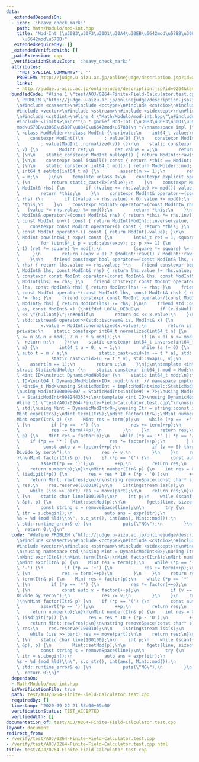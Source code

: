 ```yaml
---
data:
  _extendedDependsOn:
  - icon: ':heavy_check_mark:'
    path: Math/Modulo/mod-int.hpp
    title: "Mod-Int (\u30B3\u30F3\u30D1\u30A4\u30EB\u6642mod\u578B\u3068\u5B9F\u884C\
      \u6642mod\u578B)"
  _extendedRequiredBy: []
  _extendedVerifiedWith: []
  _pathExtension: cpp
  _verificationStatusIcon: ':heavy_check_mark:'
  attributes:
    '*NOT_SPECIAL_COMMENTS*': ''
    PROBLEM: http://judge.u-aizu.ac.jp/onlinejudge/description.jsp?id=0264&lang=ja#
    links:
    - http://judge.u-aizu.ac.jp/onlinejudge/description.jsp?id=0264&lang=ja#
  bundledCode: "#line 1 \"test/AOJ/0264-Finite-Field-Calculator.test.cpp\"\n#define\
    \ PROBLEM \"http://judge.u-aizu.ac.jp/onlinejudge/description.jsp?id=0264&lang=ja#\"\
    \n#include <cassert>\n#include <cctype>\n#include <cstdio>\n#include <string>\n\
    #include <vector>\n#include <sstream>\n#include <stdexcept>\n\n#line 2 \"Math/Modulo/mod-int.hpp\"\
    \n#include <cstdint>\n#line 4 \"Math/Modulo/mod-int.hpp\"\n#include <iostream>\n\
    #include <limits>\n\n/**\n * @brief Mod-Int (\u30B3\u30F3\u30D1\u30A4\u30EB\u6642\
    mod\u578B\u3068\u5B9F\u884C\u6642mod\u578B)\n */\nnamespace impl {\n\ntemplate\
    \ <class ModHolder>\nclass ModInt {\nprivate:\n    int64_t value;\n\npublic:\n\
    \    constexpr ModInt()\n        : value(0) {}\n    constexpr ModInt(int64_t v)\n\
    \        : value(ModInt::normalized(v)) {}\n\n    static constexpr ModInt raw(int64_t\
    \ v) {\n        ModInt ret;\n        ret.value = v;\n        return ret;\n   \
    \ }\n\n    static constexpr ModInt nullopt() { return ModInt::raw(std::numeric_limits<int64_t>::min());\
    \ }\n\n    constexpr bool isNull() const { return *this == ModInt::nullopt();\
    \ }\n\n    static constexpr int64_t mod() { return ModHolder::mod; }\n\n    static\
    \ int64_t setMod(int64_t m) {\n        assert(m >= 1);\n        return ModHolder::mod\
    \ = m;\n    }\n\n    template <class T>\n    constexpr explicit operator T() const\
    \ {\n        return static_cast<T>(value);\n    }\n    constexpr ModInt& operator+=(const\
    \ ModInt& rhs) {\n        if ((value += rhs.value) >= mod()) value -= mod();\n\
    \        return *this;\n    }\n    constexpr ModInt& operator-=(const ModInt&\
    \ rhs) {\n        if ((value -= rhs.value) < 0) value += mod();\n        return\
    \ *this;\n    }\n    constexpr ModInt& operator*=(const ModInt& rhs) {\n     \
    \   (value *= rhs.value) %= mod();\n        return *this;\n    }\n    constexpr\
    \ ModInt& operator/=(const ModInt& rhs) { return *this *= rhs.inv(); }\n    constexpr\
    \ const ModInt inv() const { return ModInt(ModInt::inverse(value, mod())); }\n\
    \    constexpr const ModInt operator+() const { return *this; }\n    constexpr\
    \ const ModInt operator-() const { return ModInt(-value); }\n\n    constexpr const\
    \ ModInt pow(int64_t expv) const {\n        int64_t ret = 1, square = value;\n\
    \        for (uint64_t p = std::abs(expv); p; p >>= 1) {\n            if (p &\
    \ 1) (ret *= square) %= mod();\n            (square *= square) %= mod();\n   \
    \     }\n        return (expv < 0) ? (ModInt::raw(1) / ModInt::raw(ret)) : ModInt::raw(ret);\n\
    \    }\n\n    friend constexpr bool operator==(const ModInt& lhs, const ModInt&\
    \ rhs) { return lhs.value == rhs.value; }\n    friend constexpr bool operator!=(const\
    \ ModInt& lhs, const ModInt& rhs) { return lhs.value != rhs.value; }\n    friend\
    \ constexpr const ModInt operator+(const ModInt& lhs, const ModInt& rhs) { return\
    \ ModInt(lhs) += rhs; }\n    friend constexpr const ModInt operator-(const ModInt&\
    \ lhs, const ModInt& rhs) { return ModInt(lhs) -= rhs; }\n    friend constexpr\
    \ const ModInt operator*(const ModInt& lhs, const ModInt& rhs) { return ModInt(lhs)\
    \ *= rhs; }\n    friend constexpr const ModInt operator/(const ModInt& lhs, const\
    \ ModInt& rhs) { return ModInt(lhs) /= rhs; }\n\n    friend std::ostream& operator<<(std::ostream&\
    \ os, const ModInt& x) {\n#ifdef LOCAL_DEBUG\n        if (x.isNull()) return os\
    \ << \"{nullopt}\";\n#endif\n        return os << x.value;\n    }\n\n    friend\
    \ std::istream& operator>>(std::istream& is, ModInt& x) {\n        is >> x.value;\n\
    \        x.value = ModInt::normalized(x.value);\n        return is;\n    }\n\n\
    private:\n    static constexpr int64_t normalized(int64_t n) {\n        n = (-mod()\
    \ <= n && n < mod() ? n : n % mod());\n        if (n < 0) n += mod();\n      \
    \  return n;\n    }\n\n    static constexpr int64_t inverse(int64_t a, int64_t\
    \ m) {\n        int64_t u = 0, v = 1;\n        while (a != 0) {\n            const\
    \ auto t = m / a;\n            static_cast<void>(m -= t * a), std::swap(m, a);\n\
    \            static_cast<void>(u -= t * v), std::swap(u, v);\n        }\n    \
    \    assert(m == 1);\n        return u;\n    }\n};\n\ntemplate <int64_t Mod>\n\
    struct StaticModHolder {\n    static constexpr int64_t mod = Mod;\n};\n\ntemplate\
    \ <int ID>\nstruct DynamicModHolder {\n    static int64_t mod;\n};\ntemplate <int\
    \ ID>\nint64_t DynamicModHolder<ID>::mod;\n\n}  // namespace impl\n\ntemplate\
    \ <int64_t Mod>\nusing StaticModInt = impl::ModInt<impl::StaticModHolder<Mod>>;\n\
    \nusing ModInt1000000007 = StaticModInt<int(1e9) + 7>;\nusing ModInt998244353\
    \ = StaticModInt<998244353>;\n\ntemplate <int ID>\nusing DynamicModInt = impl::ModInt<impl::DynamicModHolder<ID>>;\n\
    #line 11 \"test/AOJ/0264-Finite-Field-Calculator.test.cpp\"\n\nusing namespace\
    \ std;\nusing Mint = DynamicModInt<0>;\nusing Itr = string::const_iterator;\n\n\
    Mint expr(Itr&);\nMint term(Itr&);\nMint factor(Itr&);\nMint number(Itr&);\n\n\
    Mint expr(Itr& p) {\n    Mint res = term(p);\n    while (*p == '+' || *p == '-')\
    \ {\n        if (*p == '+') {\n            res += term(++p);\n        } else {\n\
    \            res -= term(++p);\n        }\n    }\n    return res;\n}\n\nMint term(Itr&\
    \ p) {\n    Mint res = factor(p);\n    while (*p == '*' || *p == '/') {\n    \
    \    if (*p == '*') {\n            res *= factor(++p);\n        } else {\n   \
    \         const auto v = factor(++p);\n            if (v == 0) throw std::runtime_error(\"\
    Divide by zero\");\n            res /= v;\n        }\n    }\n    return res;\n\
    }\n\nMint factor(Itr& p) {\n    if (*p == '(') {\n        const auto res = expr(++p);\n\
    \        assert(*p == ')');\n        ++p;\n        return res;\n    }\n    assert(isdigit(*p));\n\
    \    return number(p);\n}\n\nMint number(Itr& p) {\n    int res = 0;\n    while\
    \ (isdigit(*p)) {\n        res = res * 10 + (*p - '0');\n        ++p;\n    }\n\
    \    return Mint::raw(res);\n}\n\nstring removeSpace(const char* s) {\n    string\
    \ res;\n    res.reserve(100010);\n\n    istringstream iss(s);\n    string part;\n\
    \    while (iss >> part) res += move(part);\n\n    return res;\n}\n\nint main()\
    \ {\n    static char line[100100];\n\n    int p;\n    while (scanf(\" %d :\",\
    \ &p), p) {\n        Mint::setMod(p);\n\n        fgets(line, sizeof(line), stdin);\n\
    \        const string s = removeSpace(line);\n\n        try {\n            Itr\
    \ itr = s.cbegin();\n            auto ans = expr(itr);\n            printf(\"\
    %s = %d (mod %ld)\\n\", s.c_str(), int(ans), Mint::mod());\n        } catch (const\
    \ std::runtime_error& e) {\n            puts(\"NG\");\n        }\n    }\n\n  \
    \  return 0;\n}\n"
  code: "#define PROBLEM \"http://judge.u-aizu.ac.jp/onlinejudge/description.jsp?id=0264&lang=ja#\"\
    \n#include <cassert>\n#include <cctype>\n#include <cstdio>\n#include <string>\n\
    #include <vector>\n#include <sstream>\n#include <stdexcept>\n\n#include \"../../Math/Modulo/mod-int.hpp\"\
    \n\nusing namespace std;\nusing Mint = DynamicModInt<0>;\nusing Itr = string::const_iterator;\n\
    \nMint expr(Itr&);\nMint term(Itr&);\nMint factor(Itr&);\nMint number(Itr&);\n\
    \nMint expr(Itr& p) {\n    Mint res = term(p);\n    while (*p == '+' || *p ==\
    \ '-') {\n        if (*p == '+') {\n            res += term(++p);\n        } else\
    \ {\n            res -= term(++p);\n        }\n    }\n    return res;\n}\n\nMint\
    \ term(Itr& p) {\n    Mint res = factor(p);\n    while (*p == '*' || *p == '/')\
    \ {\n        if (*p == '*') {\n            res *= factor(++p);\n        } else\
    \ {\n            const auto v = factor(++p);\n            if (v == 0) throw std::runtime_error(\"\
    Divide by zero\");\n            res /= v;\n        }\n    }\n    return res;\n\
    }\n\nMint factor(Itr& p) {\n    if (*p == '(') {\n        const auto res = expr(++p);\n\
    \        assert(*p == ')');\n        ++p;\n        return res;\n    }\n    assert(isdigit(*p));\n\
    \    return number(p);\n}\n\nMint number(Itr& p) {\n    int res = 0;\n    while\
    \ (isdigit(*p)) {\n        res = res * 10 + (*p - '0');\n        ++p;\n    }\n\
    \    return Mint::raw(res);\n}\n\nstring removeSpace(const char* s) {\n    string\
    \ res;\n    res.reserve(100010);\n\n    istringstream iss(s);\n    string part;\n\
    \    while (iss >> part) res += move(part);\n\n    return res;\n}\n\nint main()\
    \ {\n    static char line[100100];\n\n    int p;\n    while (scanf(\" %d :\",\
    \ &p), p) {\n        Mint::setMod(p);\n\n        fgets(line, sizeof(line), stdin);\n\
    \        const string s = removeSpace(line);\n\n        try {\n            Itr\
    \ itr = s.cbegin();\n            auto ans = expr(itr);\n            printf(\"\
    %s = %d (mod %ld)\\n\", s.c_str(), int(ans), Mint::mod());\n        } catch (const\
    \ std::runtime_error& e) {\n            puts(\"NG\");\n        }\n    }\n\n  \
    \  return 0;\n}"
  dependsOn:
  - Math/Modulo/mod-int.hpp
  isVerificationFile: true
  path: test/AOJ/0264-Finite-Field-Calculator.test.cpp
  requiredBy: []
  timestamp: '2020-09-22 21:53:00+09:00'
  verificationStatus: TEST_ACCEPTED
  verifiedWith: []
documentation_of: test/AOJ/0264-Finite-Field-Calculator.test.cpp
layout: document
redirect_from:
- /verify/test/AOJ/0264-Finite-Field-Calculator.test.cpp
- /verify/test/AOJ/0264-Finite-Field-Calculator.test.cpp.html
title: test/AOJ/0264-Finite-Field-Calculator.test.cpp
---
```

